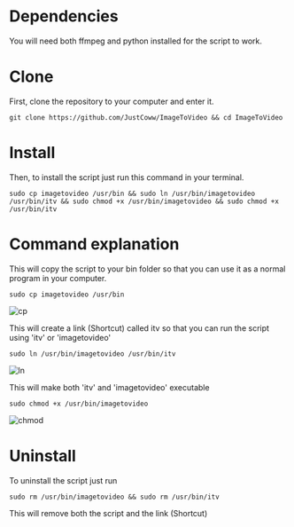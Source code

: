 # Dependencies

You will need both ffmpeg and python installed for the script to work.


# Clone

First, clone the repository to your computer and enter it.
  ```
  git clone https://github.com/JustCoww/ImageToVideo && cd ImageToVideo
  ```


# Install

Then, to install the script just run this command in your terminal.

  ```
  sudo cp imagetovideo /usr/bin && sudo ln /usr/bin/imagetovideo /usr/bin/itv && sudo chmod +x /usr/bin/imagetovideo && sudo chmod +x /usr/bin/itv
  ```
  
  
# Command explanation

This will copy the script to your bin folder so that you can use it as a normal program in your computer.

  ```
  sudo cp imagetovideo /usr/bin
  ```
  ![cp](https://user-images.githubusercontent.com/68345611/147874902-b5385cc3-3f52-480d-9e1f-764050f95698.png)
  
  
This will create a link (Shortcut) called itv so that you can run the script using 'itv' or 'imagetovideo'

  ```
  sudo ln /usr/bin/imagetovideo /usr/bin/itv
  ```
  ![ln](https://user-images.githubusercontent.com/68345611/147874878-2bd010d3-ed3f-4e80-ab5f-e30e5aaeb3a8.png)

  
This will make both 'itv' and 'imagetovideo' executable

  ```
  sudo chmod +x /usr/bin/imagetovideo
  ```
  ![chmod](https://user-images.githubusercontent.com/68345611/147874928-e0bf745a-be5e-44b1-a2da-ec2f6c4fe5b6.png)


# Uninstall

To uninstall the script just run
  ```
  sudo rm /usr/bin/imagetovideo && sudo rm /usr/bin/itv
  ```
This will remove both the script and the link (Shortcut)
